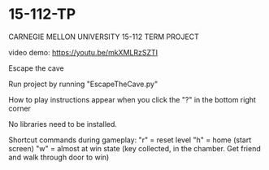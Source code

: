 # 15-112-TP
CARNEGIE MELLON UNIVERSITY 15-112 TERM PROJECT

video demo: https://youtu.be/mkXMLRzSZTI


Escape the cave

Run project by running "EscapeTheCave.py"

How to play instructions appear when you click the "?" in the bottom right corner

No libraries need to be installed.

Shortcut commands during gameplay: 
"r" = reset level
"h" = home (start screen)
"w" = almost at win state (key collected, in the chamber. Get friend and walk through door to win)

